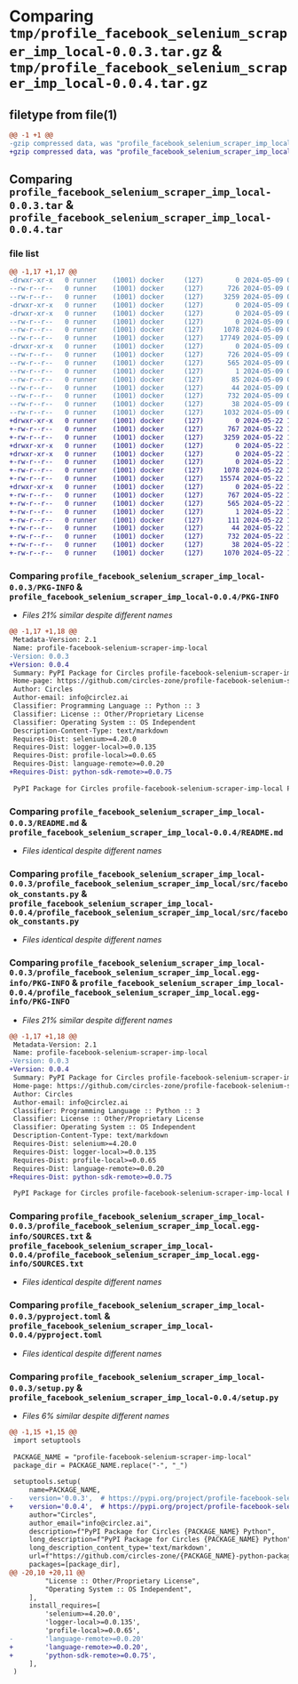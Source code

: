 # Comparing `tmp/profile_facebook_selenium_scraper_imp_local-0.0.3.tar.gz` & `tmp/profile_facebook_selenium_scraper_imp_local-0.0.4.tar.gz`

## filetype from file(1)

```diff
@@ -1 +1 @@
-gzip compressed data, was "profile_facebook_selenium_scraper_imp_local-0.0.3.tar", last modified: Thu May  9 02:53:46 2024, max compression
+gzip compressed data, was "profile_facebook_selenium_scraper_imp_local-0.0.4.tar", last modified: Wed May 22 17:44:27 2024, max compression
```

## Comparing `profile_facebook_selenium_scraper_imp_local-0.0.3.tar` & `profile_facebook_selenium_scraper_imp_local-0.0.4.tar`

### file list

```diff
@@ -1,17 +1,17 @@
-drwxr-xr-x   0 runner    (1001) docker     (127)        0 2024-05-09 02:53:46.312955 profile_facebook_selenium_scraper_imp_local-0.0.3/
--rw-r--r--   0 runner    (1001) docker     (127)      726 2024-05-09 02:53:46.312955 profile_facebook_selenium_scraper_imp_local-0.0.3/PKG-INFO
--rw-r--r--   0 runner    (1001) docker     (127)     3259 2024-05-09 02:53:05.000000 profile_facebook_selenium_scraper_imp_local-0.0.3/README.md
-drwxr-xr-x   0 runner    (1001) docker     (127)        0 2024-05-09 02:53:46.312955 profile_facebook_selenium_scraper_imp_local-0.0.3/profile_facebook_selenium_scraper_imp_local/
-drwxr-xr-x   0 runner    (1001) docker     (127)        0 2024-05-09 02:53:46.312955 profile_facebook_selenium_scraper_imp_local-0.0.3/profile_facebook_selenium_scraper_imp_local/src/
--rw-r--r--   0 runner    (1001) docker     (127)        0 2024-05-09 02:53:05.000000 profile_facebook_selenium_scraper_imp_local-0.0.3/profile_facebook_selenium_scraper_imp_local/src/__init__.py
--rw-r--r--   0 runner    (1001) docker     (127)     1078 2024-05-09 02:53:05.000000 profile_facebook_selenium_scraper_imp_local-0.0.3/profile_facebook_selenium_scraper_imp_local/src/facebook_constants.py
--rw-r--r--   0 runner    (1001) docker     (127)    17749 2024-05-09 02:53:05.000000 profile_facebook_selenium_scraper_imp_local-0.0.3/profile_facebook_selenium_scraper_imp_local/src/facebook_scraper.py
-drwxr-xr-x   0 runner    (1001) docker     (127)        0 2024-05-09 02:53:46.312955 profile_facebook_selenium_scraper_imp_local-0.0.3/profile_facebook_selenium_scraper_imp_local.egg-info/
--rw-r--r--   0 runner    (1001) docker     (127)      726 2024-05-09 02:53:46.000000 profile_facebook_selenium_scraper_imp_local-0.0.3/profile_facebook_selenium_scraper_imp_local.egg-info/PKG-INFO
--rw-r--r--   0 runner    (1001) docker     (127)      565 2024-05-09 02:53:46.000000 profile_facebook_selenium_scraper_imp_local-0.0.3/profile_facebook_selenium_scraper_imp_local.egg-info/SOURCES.txt
--rw-r--r--   0 runner    (1001) docker     (127)        1 2024-05-09 02:53:46.000000 profile_facebook_selenium_scraper_imp_local-0.0.3/profile_facebook_selenium_scraper_imp_local.egg-info/dependency_links.txt
--rw-r--r--   0 runner    (1001) docker     (127)       85 2024-05-09 02:53:46.000000 profile_facebook_selenium_scraper_imp_local-0.0.3/profile_facebook_selenium_scraper_imp_local.egg-info/requires.txt
--rw-r--r--   0 runner    (1001) docker     (127)       44 2024-05-09 02:53:46.000000 profile_facebook_selenium_scraper_imp_local-0.0.3/profile_facebook_selenium_scraper_imp_local.egg-info/top_level.txt
--rw-r--r--   0 runner    (1001) docker     (127)      732 2024-05-09 02:53:05.000000 profile_facebook_selenium_scraper_imp_local-0.0.3/pyproject.toml
--rw-r--r--   0 runner    (1001) docker     (127)       38 2024-05-09 02:53:46.312955 profile_facebook_selenium_scraper_imp_local-0.0.3/setup.cfg
--rw-r--r--   0 runner    (1001) docker     (127)     1032 2024-05-09 02:53:05.000000 profile_facebook_selenium_scraper_imp_local-0.0.3/setup.py
+drwxr-xr-x   0 runner    (1001) docker     (127)        0 2024-05-22 17:44:26.999757 profile_facebook_selenium_scraper_imp_local-0.0.4/
+-rw-r--r--   0 runner    (1001) docker     (127)      767 2024-05-22 17:44:26.995757 profile_facebook_selenium_scraper_imp_local-0.0.4/PKG-INFO
+-rw-r--r--   0 runner    (1001) docker     (127)     3259 2024-05-22 17:43:54.000000 profile_facebook_selenium_scraper_imp_local-0.0.4/README.md
+drwxr-xr-x   0 runner    (1001) docker     (127)        0 2024-05-22 17:44:26.995757 profile_facebook_selenium_scraper_imp_local-0.0.4/profile_facebook_selenium_scraper_imp_local/
+drwxr-xr-x   0 runner    (1001) docker     (127)        0 2024-05-22 17:44:26.995757 profile_facebook_selenium_scraper_imp_local-0.0.4/profile_facebook_selenium_scraper_imp_local/src/
+-rw-r--r--   0 runner    (1001) docker     (127)        0 2024-05-22 17:43:54.000000 profile_facebook_selenium_scraper_imp_local-0.0.4/profile_facebook_selenium_scraper_imp_local/src/__init__.py
+-rw-r--r--   0 runner    (1001) docker     (127)     1078 2024-05-22 17:43:54.000000 profile_facebook_selenium_scraper_imp_local-0.0.4/profile_facebook_selenium_scraper_imp_local/src/facebook_constants.py
+-rw-r--r--   0 runner    (1001) docker     (127)    15574 2024-05-22 17:43:54.000000 profile_facebook_selenium_scraper_imp_local-0.0.4/profile_facebook_selenium_scraper_imp_local/src/facebook_scraper.py
+drwxr-xr-x   0 runner    (1001) docker     (127)        0 2024-05-22 17:44:26.995757 profile_facebook_selenium_scraper_imp_local-0.0.4/profile_facebook_selenium_scraper_imp_local.egg-info/
+-rw-r--r--   0 runner    (1001) docker     (127)      767 2024-05-22 17:44:26.000000 profile_facebook_selenium_scraper_imp_local-0.0.4/profile_facebook_selenium_scraper_imp_local.egg-info/PKG-INFO
+-rw-r--r--   0 runner    (1001) docker     (127)      565 2024-05-22 17:44:26.000000 profile_facebook_selenium_scraper_imp_local-0.0.4/profile_facebook_selenium_scraper_imp_local.egg-info/SOURCES.txt
+-rw-r--r--   0 runner    (1001) docker     (127)        1 2024-05-22 17:44:26.000000 profile_facebook_selenium_scraper_imp_local-0.0.4/profile_facebook_selenium_scraper_imp_local.egg-info/dependency_links.txt
+-rw-r--r--   0 runner    (1001) docker     (127)      111 2024-05-22 17:44:26.000000 profile_facebook_selenium_scraper_imp_local-0.0.4/profile_facebook_selenium_scraper_imp_local.egg-info/requires.txt
+-rw-r--r--   0 runner    (1001) docker     (127)       44 2024-05-22 17:44:26.000000 profile_facebook_selenium_scraper_imp_local-0.0.4/profile_facebook_selenium_scraper_imp_local.egg-info/top_level.txt
+-rw-r--r--   0 runner    (1001) docker     (127)      732 2024-05-22 17:43:54.000000 profile_facebook_selenium_scraper_imp_local-0.0.4/pyproject.toml
+-rw-r--r--   0 runner    (1001) docker     (127)       38 2024-05-22 17:44:26.999757 profile_facebook_selenium_scraper_imp_local-0.0.4/setup.cfg
+-rw-r--r--   0 runner    (1001) docker     (127)     1070 2024-05-22 17:43:54.000000 profile_facebook_selenium_scraper_imp_local-0.0.4/setup.py
```

### Comparing `profile_facebook_selenium_scraper_imp_local-0.0.3/PKG-INFO` & `profile_facebook_selenium_scraper_imp_local-0.0.4/PKG-INFO`

 * *Files 21% similar despite different names*

```diff
@@ -1,17 +1,18 @@
 Metadata-Version: 2.1
 Name: profile-facebook-selenium-scraper-imp-local
-Version: 0.0.3
+Version: 0.0.4
 Summary: PyPI Package for Circles profile-facebook-selenium-scraper-imp-local Python
 Home-page: https://github.com/circles-zone/profile-facebook-selenium-scraper-imp-local-python-package
 Author: Circles
 Author-email: info@circlez.ai
 Classifier: Programming Language :: Python :: 3
 Classifier: License :: Other/Proprietary License
 Classifier: Operating System :: OS Independent
 Description-Content-Type: text/markdown
 Requires-Dist: selenium>=4.20.0
 Requires-Dist: logger-local>=0.0.135
 Requires-Dist: profile-local>=0.0.65
 Requires-Dist: language-remote>=0.0.20
+Requires-Dist: python-sdk-remote>=0.0.75
 
 PyPI Package for Circles profile-facebook-selenium-scraper-imp-local Python
```

### Comparing `profile_facebook_selenium_scraper_imp_local-0.0.3/README.md` & `profile_facebook_selenium_scraper_imp_local-0.0.4/README.md`

 * *Files identical despite different names*

### Comparing `profile_facebook_selenium_scraper_imp_local-0.0.3/profile_facebook_selenium_scraper_imp_local/src/facebook_constants.py` & `profile_facebook_selenium_scraper_imp_local-0.0.4/profile_facebook_selenium_scraper_imp_local/src/facebook_constants.py`

 * *Files identical despite different names*

### Comparing `profile_facebook_selenium_scraper_imp_local-0.0.3/profile_facebook_selenium_scraper_imp_local.egg-info/PKG-INFO` & `profile_facebook_selenium_scraper_imp_local-0.0.4/profile_facebook_selenium_scraper_imp_local.egg-info/PKG-INFO`

 * *Files 21% similar despite different names*

```diff
@@ -1,17 +1,18 @@
 Metadata-Version: 2.1
 Name: profile-facebook-selenium-scraper-imp-local
-Version: 0.0.3
+Version: 0.0.4
 Summary: PyPI Package for Circles profile-facebook-selenium-scraper-imp-local Python
 Home-page: https://github.com/circles-zone/profile-facebook-selenium-scraper-imp-local-python-package
 Author: Circles
 Author-email: info@circlez.ai
 Classifier: Programming Language :: Python :: 3
 Classifier: License :: Other/Proprietary License
 Classifier: Operating System :: OS Independent
 Description-Content-Type: text/markdown
 Requires-Dist: selenium>=4.20.0
 Requires-Dist: logger-local>=0.0.135
 Requires-Dist: profile-local>=0.0.65
 Requires-Dist: language-remote>=0.0.20
+Requires-Dist: python-sdk-remote>=0.0.75
 
 PyPI Package for Circles profile-facebook-selenium-scraper-imp-local Python
```

### Comparing `profile_facebook_selenium_scraper_imp_local-0.0.3/profile_facebook_selenium_scraper_imp_local.egg-info/SOURCES.txt` & `profile_facebook_selenium_scraper_imp_local-0.0.4/profile_facebook_selenium_scraper_imp_local.egg-info/SOURCES.txt`

 * *Files identical despite different names*

### Comparing `profile_facebook_selenium_scraper_imp_local-0.0.3/pyproject.toml` & `profile_facebook_selenium_scraper_imp_local-0.0.4/pyproject.toml`

 * *Files identical despite different names*

### Comparing `profile_facebook_selenium_scraper_imp_local-0.0.3/setup.py` & `profile_facebook_selenium_scraper_imp_local-0.0.4/setup.py`

 * *Files 6% similar despite different names*

```diff
@@ -1,15 +1,15 @@
 import setuptools
 
 PACKAGE_NAME = "profile-facebook-selenium-scraper-imp-local"
 package_dir = PACKAGE_NAME.replace("-", "_")
 
 setuptools.setup(
     name=PACKAGE_NAME,
-    version='0.0.3',  # https://pypi.org/project/profile-facebook-selenium-scraper-imp-local/
+    version='0.0.4',  # https://pypi.org/project/profile-facebook-selenium-scraper-imp-local/
     author="Circles",
     author_email="info@circlez.ai",
     description=f"PyPI Package for Circles {PACKAGE_NAME} Python",
     long_description=f"PyPI Package for Circles {PACKAGE_NAME} Python",
     long_description_content_type='text/markdown',
     url=f"https://github.com/circles-zone/{PACKAGE_NAME}-python-package",
     packages=[package_dir],
@@ -20,10 +20,11 @@
         "License :: Other/Proprietary License",
         "Operating System :: OS Independent",
     ],
     install_requires=[
         'selenium>=4.20.0',
         'logger-local>=0.0.135',
         'profile-local>=0.0.65',
-        'language-remote>=0.0.20'
+        'language-remote>=0.0.20',
+        'python-sdk-remote>=0.0.75',
     ],
 )
```

